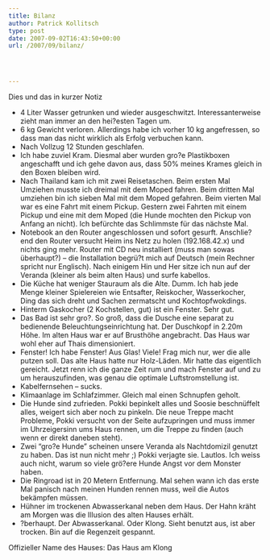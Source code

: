 ```yaml
---
title: Bilanz
author: Patrick Kollitsch
type: post
date: 2007-09-02T16:43:50+00:00
url: /2007/09/bilanz/




---
```

Dies und das in kurzer Notiz

  * 4 Liter Wasser getrunken und wieder ausgeschwitzt. Interessanterweise zieht man immer an den hei?esten Tagen um.
  * 6 kg Gewicht verloren. Allerdings habe ich vorher 10 kg angefressen, so dass man das nicht wirklich als Erfolg verbuchen kann.
  * Nach Vollzug 12 Stunden geschlafen.
  * Ich habe zuviel Kram. Diesmal aber wurden gro?e Plastikboxen angeschafft und ich gehe davon aus, dass 50% meines Krames gleich in den Boxen bleiben wird.
  * Nach Thailand kam ich mit zwei Reisetaschen. Beim ersten Mal Umziehen musste ich dreimal mit dem Moped fahren. Beim dritten Mal umziehen bin ich sieben Mal mit dem Moped gefahren. Beim vierten Mal war es eine Fahrt mit einem Pickup. Gestern zwei Fahrten mit einem Pickup und eine mit dem Moped (die Hunde mochten den Pickup von Anfang an nicht). Ich befürchte das Schlimmste für das nächste Mal.
  * Notebook an den Router angeschlossen und sofort gesurft. Anschlie?end den Router versucht Heim ins Netz zu holen (192.168.42.x) und nichts ging mehr. Router mit CD neu installiert (muss man sowas überhaupt?) &#8211; die Installation begrü?t mich auf Deutsch (mein Rechner spricht nur Englisch). Nach einigem Hin und Her sitze ich nun auf der Veranda (kleiner als beim alten Haus) und surfe kabellos.
  * Die Küche hat weniger Stauraum als die Alte. Dumm. Ich hab jede Menge kleiner Spielereien wie Entsafter, Reiskocher, Wasserkocher, Ding das sich dreht und Sachen zermatscht und Kochtopfwokdings.
  * Hinterm Gaskocher (2 Kochstellen, gut) ist ein Fenster. Sehr gut.
  * Das Bad ist sehr gro?. So gro&szlig;, dass die Dusche eine separat zu bedienende Beleuchtungseinrichtung hat. Der Duschkopf in 2.20m Höhe. Im alten Haus war er auf Brusthöhe angebracht. Das Haus war wohl eher auf Thais dimensioniert.
  * Fenster! Ich habe Fenster! Aus Glas! Viele! Frag mich nur, wer die alle putzen soll. Das alte Haus hatte nur Holz-Läden. Mir hatte das eigentlich gereicht. Jetzt renn ich die ganze Zeit rum und mach Fenster auf und zu um herauszufinden, was genau die optimale Luftstromstellung ist.
  * Kabelfernsehen &#8211; sucks.
  * Klimaanlage im Schlafzimmer. Gleich mal einen Schnupfen geholt.
  * Die Hunde sind zufrieden. Pokki bepinkelt alles und Soosie beschnüffelt alles, weigert sich aber noch zu pinkeln. Die neue Treppe macht Probleme, Pokki versucht von der Seite aufzupringen und muss immer im Uhrzeigersinn ums Haus rennen, um die Treppe zu finden (auch wenn er direkt daneben steht).
  * Zwei &#8220;gro?e Hunde&#8221; scheinen unsere Veranda als Nachtdomizil genutzt zu haben. Das ist nun nicht mehr ;) Pokki verjagte sie. Lautlos. Ich weiss auch nicht, warum so viele grö?ere Hunde Angst vor dem Monster haben.
  * Die Ringroad ist in 20 Metern Entfernung. Mal sehen wann ich das erste Mal panisch nach meinen Hunden rennen muss, weil die Autos bekämpfen müssen.
  * Hühner im trockenen Abwasserkanal neben dem Haus. Der Hahn kräht am Morgen was die Illusion des alten Hauses erhält.
  * ?berhaupt. Der Abwasserkanal. Oder Klong. Sieht benutzt aus, ist aber trocken. Bin auf die Regenzeit gespannt.

Offizieller Name des Hauses: Das Haus am Klong